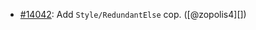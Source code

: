 * [#14042](https://github.com/rubocop/rubocop/issues/14042): Add `Style/RedundantElse` cop. ([@zopolis4][])
